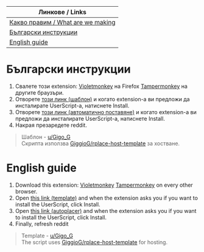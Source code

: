 |Линкове / Links|
|--|
|[Какво правим / What are we making](https://r-place-2022-bulgaria.herokuapp.com/)|
|[Български инструкции](#български-инструкции)|
|[English guide](#english-guide)|
# Български инструкции
1. Свалете този extension: [Violetmonkey](https://addons.mozilla.org/en-US/firefox/addon/violentmonkey/) на Firefox [Tampermonkey](https://chrome.google.com/webstore/detail/tampermonkey/dhdgffkkebhmkfjojejmpbldmpobfkfo?hl=en) на другите браузъри.
2. Отворете [този линк (шаблон)](https://github.com/GiggioG/rplace-2023-bulgaria/raw/main/template-script.user.js) и когато extension-а ви предложи да инсталирате UserScript-а, натиснете Install.
3. Отворете [този линк (автоматично поставяне)](https://github.com/GiggioG/rplace-2023-bulgaria/raw/main/autoplacer-script.user.js) и когато extension-а ви предложи да инсталирате UserScript-а, натиснете Install.
4. Накрая презаредете reddit.
> Шаблон - [u/Gigo_G](https://reddit.com/u/Gigo_G)  
> Скрипта използва [GiggioG/rplace-host-template](https://github.com/GiggioG/rplace-host-template) за хостване.
# English guide
1. Download this extension: [Violetmonkey](https://addons.mozilla.org/en-US/firefox/addon/violentmonkey/) [Tampermonkey](https://chrome.google.com/webstore/detail/tampermonkey/dhdgffkkebhmkfjojejmpbldmpobfkfo?hl=en) on every other browser.
2. Open [this link (template)](https://github.com/GiggioG/rplace-2023-bulgaria/raw/main/template-script.user.js) and when the extension asks you if you want to install the UserScript, click Install.
3. Open [this link (autoplacer)](https://github.com/GiggioG/rplace-2023-bulgaria/raw/main/autoplacer-script.user.js) and when the extension asks you if you want to install the UserScript, click Install.
4. Finally, refresh reddit
> Template - [u/Gigo_G](https://reddit.com/u/Gigo_G)  
> The script uses [GiggioG/rplace-host-template](https://github.com/GiggioG/rplace-host-template) for hosting.